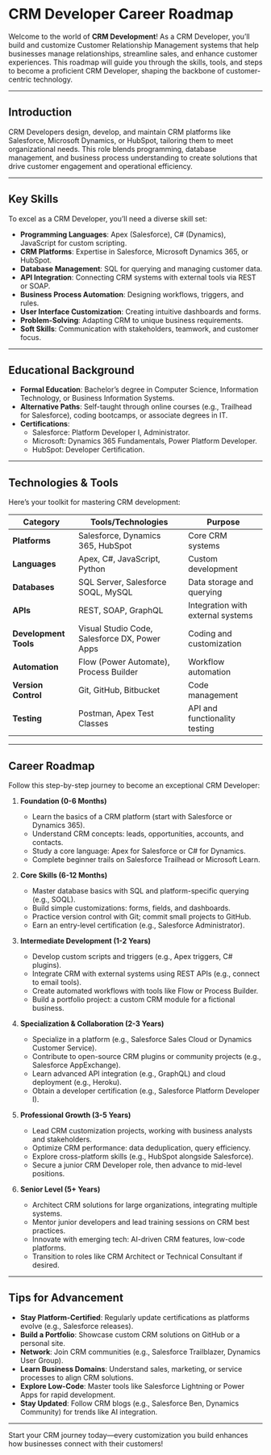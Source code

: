 # CRM Developer Career Roadmap

Welcome to the world of **CRM Development**! As a CRM Developer, you’ll build and customize Customer Relationship Management systems that help businesses manage relationships, streamline sales, and enhance customer experiences. This roadmap will guide you through the skills, tools, and steps to become a proficient CRM Developer, shaping the backbone of customer-centric technology.

---

## Introduction
CRM Developers design, develop, and maintain CRM platforms like Salesforce, Microsoft Dynamics, or HubSpot, tailoring them to meet organizational needs. This role blends programming, database management, and business process understanding to create solutions that drive customer engagement and operational efficiency.

---

## Key Skills
To excel as a CRM Developer, you’ll need a diverse skill set:
- **Programming Languages**: Apex (Salesforce), C# (Dynamics), JavaScript for custom scripting.
- **CRM Platforms**: Expertise in Salesforce, Microsoft Dynamics 365, or HubSpot.
- **Database Management**: SQL for querying and managing customer data.
- **API Integration**: Connecting CRM systems with external tools via REST or SOAP.
- **Business Process Automation**: Designing workflows, triggers, and rules.
- **User Interface Customization**: Creating intuitive dashboards and forms.
- **Problem-Solving**: Adapting CRM to unique business requirements.
- **Soft Skills**: Communication with stakeholders, teamwork, and customer focus.

---

## Educational Background
- **Formal Education**: Bachelor’s degree in Computer Science, Information Technology, or Business Information Systems.
- **Alternative Paths**: Self-taught through online courses (e.g., Trailhead for Salesforce), coding bootcamps, or associate degrees in IT.
- **Certifications**: 
  - Salesforce: Platform Developer I, Administrator.
  - Microsoft: Dynamics 365 Fundamentals, Power Platform Developer.
  - HubSpot: Developer Certification.

---

## Technologies & Tools
Here’s your toolkit for mastering CRM development:

| **Category**         | **Tools/Technologies**                         | **Purpose**                        |
|----------------------|------------------------------------------------|------------------------------------|
| **Platforms**        | Salesforce, Dynamics 365, HubSpot              | Core CRM systems                  |
| **Languages**        | Apex, C#, JavaScript, Python                   | Custom development                |
| **Databases**        | SQL Server, Salesforce SOQL, MySQL             | Data storage and querying         |
| **APIs**             | REST, SOAP, GraphQL                            | Integration with external systems |
| **Development Tools**| Visual Studio Code, Salesforce DX, Power Apps  | Coding and customization          |
| **Automation**       | Flow (Power Automate), Process Builder         | Workflow automation               |
| **Version Control**  | Git, GitHub, Bitbucket                         | Code management                   |
| **Testing**          | Postman, Apex Test Classes                     | API and functionality testing     |

---

## Career Roadmap
Follow this step-by-step journey to become an exceptional CRM Developer:

1. **Foundation (0-6 Months)**  
   - Learn the basics of a CRM platform (start with Salesforce or Dynamics 365).  
   - Understand CRM concepts: leads, opportunities, accounts, and contacts.  
   - Study a core language: Apex for Salesforce or C# for Dynamics.  
   - Complete beginner trails on Salesforce Trailhead or Microsoft Learn.  

2. **Core Skills (6-12 Months)**  
   - Master database basics with SQL and platform-specific querying (e.g., SOQL).  
   - Build simple customizations: forms, fields, and dashboards.  
   - Practice version control with Git; commit small projects to GitHub.  
   - Earn an entry-level certification (e.g., Salesforce Administrator).  

3. **Intermediate Development (1-2 Years)**  
   - Develop custom scripts and triggers (e.g., Apex triggers, C# plugins).  
   - Integrate CRM with external systems using REST APIs (e.g., connect to email tools).  
   - Create automated workflows with tools like Flow or Process Builder.  
   - Build a portfolio project: a custom CRM module for a fictional business.  

4. **Specialization & Collaboration (2-3 Years)**  
   - Specialize in a platform (e.g., Salesforce Sales Cloud or Dynamics Customer Service).  
   - Contribute to open-source CRM plugins or community projects (e.g., Salesforce AppExchange).  
   - Learn advanced API integration (e.g., GraphQL) and cloud deployment (e.g., Heroku).  
   - Obtain a developer certification (e.g., Salesforce Platform Developer I).  

5. **Professional Growth (3-5 Years)**  
   - Lead CRM customization projects, working with business analysts and stakeholders.  
   - Optimize CRM performance: data deduplication, query efficiency.  
   - Explore cross-platform skills (e.g., HubSpot alongside Salesforce).  
   - Secure a junior CRM Developer role, then advance to mid-level positions.  

6. **Senior Level (5+ Years)**  
   - Architect CRM solutions for large organizations, integrating multiple systems.  
   - Mentor junior developers and lead training sessions on CRM best practices.  
   - Innovate with emerging tech: AI-driven CRM features, low-code platforms.  
   - Transition to roles like CRM Architect or Technical Consultant if desired.

---

## Tips for Advancement
- **Stay Platform-Certified**: Regularly update certifications as platforms evolve (e.g., Salesforce releases).  
- **Build a Portfolio**: Showcase custom CRM solutions on GitHub or a personal site.  
- **Network**: Join CRM communities (e.g., Salesforce Trailblazer, Dynamics User Group).  
- **Learn Business Domains**: Understand sales, marketing, or service processes to align CRM solutions.  
- **Explore Low-Code**: Master tools like Salesforce Lightning or Power Apps for rapid development.  
- **Stay Updated**: Follow CRM blogs (e.g., Salesforce Ben, Dynamics Community) for trends like AI integration.

---

Start your CRM journey today—every customization you build enhances how businesses connect with their customers!